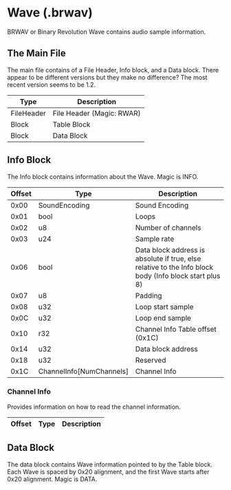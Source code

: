 # Wave (.brwav)
BRWAV or Binary Revolution Wave contains audio sample information.

## The Main File
The main file contains of a File Header, Info block, and a Data block. There appear to be different versions but they make no difference? The most recent version seems to be 1.2.

| **Type** | **Description** |
|----------|-----------------|
|FileHeader|File Header (Magic: RWAR)|
|Block|Table Block|
|Block|Data Block|

## Info Block
The Info block contains information about the Wave. Magic is INFO.

| **Offset** | **Type** | **Description** |
|------------|----------|-----------------|
|0x00|SoundEncoding|Sound Encoding|
|0x01|bool|Loops|
|0x02|u8|Number of channels|
|0x03|u24|Sample rate|
|0x06|bool|Data block address is absolute if true, else relative to the Info block body (Info block start plus 8)|
|0x07|u8|Padding|
|0x08|u32|Loop start sample|
|0x0C|u32|Loop end sample|
|0x10|r32|Channel Info Table offset (0x1C)|
|0x14|u32|Data block address|
|0x18|u32|Reserved|
|0x1C|ChannelInfo[NumChannels]|Channel Info|

### Channel Info
Provides information on how to read the channel information.

| **Offset** | **Type** | **Description** |
|------------|----------|-----------------|

## Data Block
The data block contains Wave information pointed to by the Table block. Each Wave is spaced by 0x20 alignment, and the first Wave starts after 0x20 alignment. Magic is DATA.